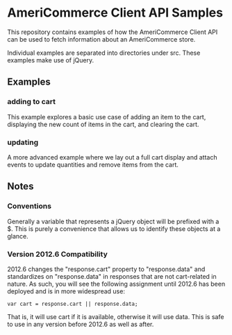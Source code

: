# AmeriCommerce Client API Samples #

This repository contains examples of how the AmeriCommerce Client API can be used to fetch information about an AmeriCommerce store.

Individual examples are separated into directories under src. These examples make use of jQuery.

## Examples ##

### adding to cart ###

This example explores a basic use case of adding an item to the cart, displaying the new count of items in the cart, and clearing the cart.

### updating ###

A more advanced example where we lay out a full cart display and attach events to update quantities and remove items from the cart.

## Notes ##

### Conventions ###

Generally a variable that represents a jQuery object will be prefixed with a $. This is purely a convenience that allows us to identify these objects at a glance.

### Version 2012.6 Compatibility ###

2012.6 changes the "response.cart" property to "response.data" and standardizes on "response.data" in responses that are not cart-related in nature. As such, you will see the following assignment until 2012.6 has been deployed and is in more widespread use:

    var cart = response.cart || response.data;

That is, it will use cart if it is available, otherwise it will use data. This is safe to use in any version before 2012.6 as well as after.